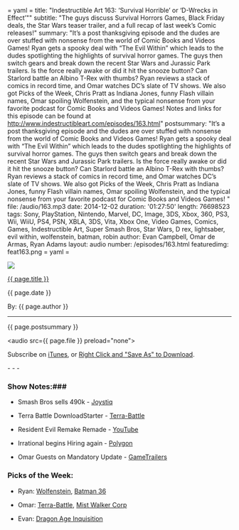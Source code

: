= yaml =
title: "Indestructible Art 163: ‘Survival Horrible’ or ‘D-Wrecks in Effect’""
subtitle: "The guys discuss Survival Horrors Games, Black Friday deals, the Star Wars teaser trailer, and a full recap of last week’s Comic releases!"
summary: "It’s a post thanksgiving episode and the dudes are over stuffed with nonsense from the world of Comic Books and Videos Games! Ryan gets a spooky deal with “The Evil Within” which leads to the dudes spotlighting the highlights of survival horror games. The guys then switch gears and break down the recent Star Wars and Jurassic Park trailers. Is the force really awake or did it hit the snooze button? Can Starlord battle an Albino T-Rex with thumbs? Ryan reviews a stack of comics in record time, and Omar watches DC’s slate of TV shows. We also got Picks of the Week, Chris Pratt as Indiana Jones, funny Flash villain names, Omar spoiling Wolfenstein, and the typical nonsense from your favorite podcast for Comic Books and Videos Games! Notes and links for this episode can be found at http://www.indestructibleart.com/episodes/163.html"
postsummary: "It’s a post thanksgiving episode and the dudes are over stuffed with nonsense from the world of Comic Books and Videos Games! Ryan gets a spooky deal with “The Evil Within” which leads to the dudes spotlighting the highlights of survival horror games. The guys then switch gears and break down the recent Star Wars and Jurassic Park trailers. Is the force really awake or did it hit the snooze button? Can Starlord battle an Albino T-Rex with thumbs? Ryan reviews a stack of comics in record time, and Omar watches DC’s slate of TV shows. We also got Picks of the Week, Chris Pratt as Indiana Jones, funny Flash villain names, Omar spoiling Wolfenstein, and the typical nonsense from your favorite podcast for Comic Books and Videos Games! "
file: /audio/163.mp3
date: 2014-12-02
duration: '01:27:50'
length: 76698523
tags: Sony, PlayStation, Nintendo, Marvel, DC, Image, 3DS, Xbox, 360, PS3, Wii, WiiU, PS4, PSN, XBLA, 3DS, Vita, Xbox One, Video Games, Comics, Games, Indestructible Art, Super Smash Bros, Star Wars, D rex, lightsaber, evil within, wolfenstein, batman, robin
author: Evan Campbell, Omar de Armas, Ryan Adams
layout: audio
number: /episodes/163.html
featuredimg: feat163.png
= yaml =

<img src='/images/featured/{{ page.featuredimg }}' class='articlesImgCenter group'>

<a href="{{ page.url }}" class='postTitleLink'><p class='postTitle'>{{ page.title }}</p></a>
<p class='postPublished'>{{ page.date }}</p>
<p class='postAuthor'>By: {{ page.author }}</p>
<hr>

<p class='podcastSummary'>{{ page.postsummary }}</p>

<audio src={{ page.file }} preload="none"></audio>
<p class='subLinks'>Subscribe on <a href='http://bit.ly/iapodcast'>iTunes</a>, or <a href={{ page.file }}>Right Click and "Save As" to Download</a>.</p>
- - -

### Show Notes:###
* Smash Bros sells 490k - [Joystiq](http://www.joystiq.com/2014/11/25/smash-bros-sells-over-490k-on-wii-u-in-three-days/)

*  Terra Battle DownloadStarter - [Terra-Battle](http://www.terra-battle.com/en/downloadstarter/)

* Resident Evil Remake Remade - [YouTube](https://www.youtube.com/watch?v=lZ2UHHfvyyY#t=120)

* Irrational begins Hiring again - [Polygon](http://www.polygon.com/2014/11/24/7274539/bioshock-developer-irrational-games-is-hiring-again)

* Omar Guests on Mandatory Update - [GameTrailers](http://www.gametrailers.com/videos/k3b56t/mandatory-update-top-10-reasons-we-re-thankful)

### Picks of the Week: ###

* Ryan: [Wolfenstein](http://www.wolfenstein.com/), [Batman 36](http://www.dccomics.com/comics/batman-2011/batman-36)

* Omar: [Terra-Battle](https://itunes.apple.com/us/app/terra-battle/id888628623), [Mist Walker Corp](https://play.google.com/store/apps/details?id=com.mistwalkercorp.guardians)

* Evan: [Dragon Age Inquisition](http://www.amazon.com/Dragon-Age-Inquisition-Deluxe-PC/dp/B00JUI8HJ4/ref=sr_1_1?ie=UTF8&qid=1417315017&sr=8-1&keywords=dragon+age+inquisition)
